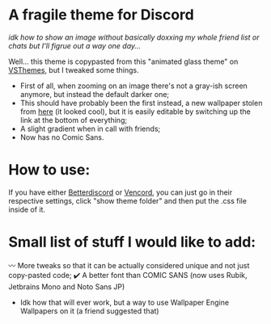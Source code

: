 # A fragile theme for Discord
<i>idk how to show an image without basically doxxing my whole friend list or chats but I'll figrue out a way one day...</i>

Well... this theme is copypasted from this "animated glass theme" on [VSThemes](https://vsthemes.org/en/skins/discord/68455-animated-glass.html), but I tweaked some things.
- First of all, when zooming on an image there's not a gray-ish screen anymore, but instead the default darker one;
- This should have probably been the first instead, a new wallpaper stolen from [here](https://wallpapers-clan.com/wp-content/uploads/2024/03/starfall-night-sky-mountains-aesthetic-gif-preview-desktop-wallpaper.gif) (it looked cool), but it is easily editable by switching up the link at the bottom of everything;
- A slight gradient when in call with friends;
- Now has no Comic Sans.

# How to use:
If you have either [Betterdiscord](https://betterdiscord.app/) or [Vencord](https://vencord.dev/), you can just go in their respective settings, click "show theme folder" and then put the .css file inside of it.

# Small list of stuff I would like to add:
〰️ More tweaks so that it can be actually considered unique and not just copy-pasted code;
✔️ A better font than COMIC SANS (now uses Rubik, Jetbrains Mono and Noto Sans JP)
- Idk how that will ever work, but a way to use Wallpaper Engine Wallpapers on it (a friend suggested that)
